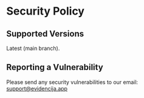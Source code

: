# Security Policy

## Supported Versions

Latest (main branch).

## Reporting a Vulnerability

Please send any security vulnerabilities to our email: [support@evidencija.app](mailto:support@evidencija.app)
